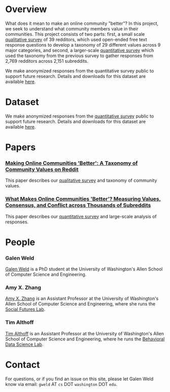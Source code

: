 # Overview

What does it mean to make an online community "better"? In this project, we seek to understand what community members value in their communities. This project consists of two parts: first, a small scale [qualitative survey](qual_survey.md) of 39 redditors, which used open-ended free text response questions to develop a taxonomy of 29 different values across 9 major categories, and second, a larger-scale [quantitative survey](quant_survey.md) which used the taxonomy from the previous survey to gather responses from 2,769 redditors across 2,151 subreddits.

We make anonymized responses from the quantitative survey public to support future research. Details and downloads for this dataset are available [here](quant_survey.md).

# Dataset

We make anonymized responses from the [quantitative survey](quant_survey.md) public to support future research. Details and downloads for this dataset are available [here](quant_survey.md).

# Papers

### [Making Online Communities 'Better': A Taxonomy of Community Values on Reddit](https://arxiv.org/pdf/2109.05152.pdf)

This paper describes our [qualitative survey](qual_survey.md) and taxonomy of community values.

### [What Makes Online Communities 'Better’? Measuring Values, Consensus, and Conflict across Thousands of Subreddits](https://arxiv.org/pdf/2111.05835)

This paper describes our [quantitative survey](quant_survey.md) and large-scale analysis of responses.

# People

### Galen Weld

[Galen Weld](https://galenweld.com/) is a PhD student at the University of Washington's Allen School of Computer Science and Engineering.

### Amy X. Zhang

[Amy X. Zhang](https://homes.cs.washington.edu/~axz/) is an Assistant Professor at the University of Washington's Allen School of Computer Science and Engineering, where she runs the [Social Futures Lab](https://social.cs.washington.edu/).

### Tim Althoff

[Tim Althoff](http://timalthoff.de/) is an Assistant Professor at the University of Washington's Allen School of Computer Science and Engineering, where he runs the [Behavioral Data Science Lab](http://bdata.uw.edu/).

# Contact

For questions, or if you find an issue on this site, please let Galen Weld know via email: `gweld` AT `cs` DOT `washington` DOT `edu`.
